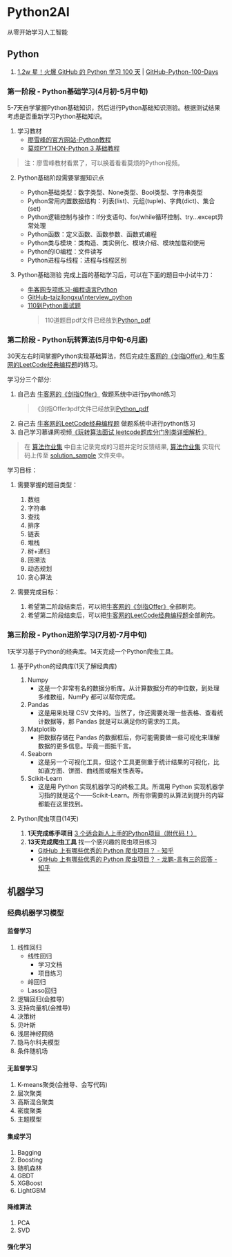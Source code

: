 # Python2AI
从零开始学习人工智能

## Python
1. [1.2w 星！火爆 GitHub 的 Python 学习 100 天](https://mp.weixin.qq.com/s/5n_9E2ZSR8wC-I60RsQnJg) | [GitHub-Python-100-Days](https://github.com/jackfrued/Python-100-Days)

### 第一阶段 - Python基础学习(4月初-5月中旬)
5-7天自学掌握Python基础知识，然后进行Python基础知识测验。根据测试结果考虑是否重新学习Python基础知识。

1. 学习教材
    + [廖雪峰的官方网站-Python教程](https://www.liaoxuefeng.com/wiki/0014316089557264a6b348958f449949df42a6d3a2e542c000)
    + [莫烦PYTHON-Python 3 基础教程](https://morvanzhou.github.io/tutorials/python-basic/basic/)

>注：廖雪峰教材看累了，可以换着看看莫烦的Python视频。

2. Python基础阶段需要掌握知识点
	+ Python基础类型：数字类型、None类型、Bool类型、字符串类型
	+ Python常用内置数据结构：列表(list)、元组(tuple)、字典(dict)、集合(set)
	+ Python逻辑控制与操作：If分支语句、for/while循环控制、try...except异常处理
	+ Python函数：定义函数、函数参数、函数式编程
	+ Python类与模块：类构造、类实例化、模块介绍、模块加载和使用
	+ Python的IO编程：文件读写
	+ Python进程与线程：进程与线程区别

3. Python基础测验
完成上面的基础学习后，可以在下面的题目中小试牛刀：
    + [牛客网专项练习-编程语言Python](https://www.nowcoder.com/intelligentTest)
    + [GitHub-taizilongxu/interview_python](https://github.com/taizilongxu/interview_python)
    + [110到Python面试题](https://foofish.net/interview_summary.html)
    	> 110道题目pdf文件已经放到[Python_pdf](./Python_pdf)

### 第二阶段 - Python玩转算法(5月中旬-6月底)
30天左右时间掌握Python实现基础算法，然后完成[牛客网的《剑指Offer》](https://www.nowcoder.com/ta/coding-interviews)和[牛客网的LeetCode经典编程题](https://www.nowcoder.com/ta/leetcode)的练习。

学习分三个部分:
1. 自己去 [牛客网的《剑指Offer》](https://www.nowcoder.com/ta/coding-interviews) 做题系统中进行python练习
	> 《剑指Offer》pdf文件已经放到[Python_pdf](./Python_pdf)
2. 自己去 [牛客网的LeetCode经典编程题](https://www.nowcoder.com/ta/leetcode) 做题系统中进行python练习
3. 自己学习慕课网视频[《玩转算法面试 leetcode题库分门别类详细解析》](https://coding.imooc.com/class/82.html)

>在 [算法作业集](./problems.md) 中自主记录完成的习题并定时反馈结果, [算法作业集](./problems.md) 实现代码上传至 [solution_sample](./solution_sample) 文件夹中。

学习目标：
1. 需要掌握的题目类型：
	1. 数组
	2. 字符串
	3. 查找
	4. 排序
	5. 链表
	6. 堆栈
	7. 树+递归
	8. 回溯法
	9. 动态规划
	10. 贪心算法

2. 需要完成目标：
	1. 希望第二阶段结束后，可以把[牛客网的《剑指Offer》](https://www.nowcoder.com/ta/coding-interviews)全部刷完。
	2. 希望第二阶段结束后，可以把[牛客网的LeetCode经典编程题](https://www.nowcoder.com/ta/leetcode)全部刷完。

### 第三阶段 - Python进阶学习(7月初-7月中旬)
1天学习基于Python的经典库。14天完成一个Python爬虫工具。

1. 基于Python的经典库(1天了解经典库)
	1. Numpy
	 	- 这是一个非常有名的数据分析库。从计算数据分布的中位数，到处理多维数组，NumPy 都可以帮你完成。
	2. Pandas
		- 这是用来处理 CSV 文件的。当然了，你还需要处理一些表格、查看统计数据等，那 Pandas 就是可以满足你的需求的工具。
	3. Matplotlib
		- 把数据存储在 Pandas 的数据框后，你可能需要做一些可视化来理解数据的更多信息。毕竟一图抵千言。
	4. Seaborn
		- 这是另一个可视化工具，但这个工具更侧重于统计结果的可视化，比如直方图、饼图、曲线图或相关性表等。
	5. Scikit-Learn
		- 这是用 Python 实现机器学习的终极工具。所谓用 Python 实现机器学习指的就是这个——Scikit-Learn。所有你需要的从算法到提升的内容都能在这里找到。

2. Python爬虫项目(14天)
	1. **1天完成练手项目** [3 个适合新人上手的Python项目（附代码！）](https://mp.weixin.qq.com/s/fqL-lIN5oRIyq394N0fuyw)
	2. **13天完成爬虫工具** 找一个感兴趣的爬虫项目练习
		- [GitHub 上有哪些优秀的 Python 爬虫项目？ - 知乎](https://www.zhihu.com/question/58151047)
		- [GitHub 上有哪些优秀的 Python 爬虫项目？ - 龙鹏-言有三的回答 - 知乎](https://www.zhihu.com/question/58151047/answer/640461600])

## 机器学习

### 经典机器学习模型

#### 监督学习 
1. 线性回归
	- 线性回归
		- 学习文档
		- 项目练习
	- 岭回归
	- Lasso回归
2. 逻辑回归(会推导)
3. 支持向量机(会推导)
4. 决策树
5. 贝叶斯
7. 浅层神经网络
8. 隐马尔科夫模型
9. 条件随机场

#### 无监督学习
1. K-means聚类(会推导、会写代码)
2. 层次聚类
3. 高斯混合聚类
4. 密度聚类
5. 主题模型

#### 集成学习
1. Bagging
2. Boosting
3. 随机森林
4. GBDT
5. XGBoost
6. LightGBM

#### 降维算法
1. PCA
2. SVD

#### 强化学习
